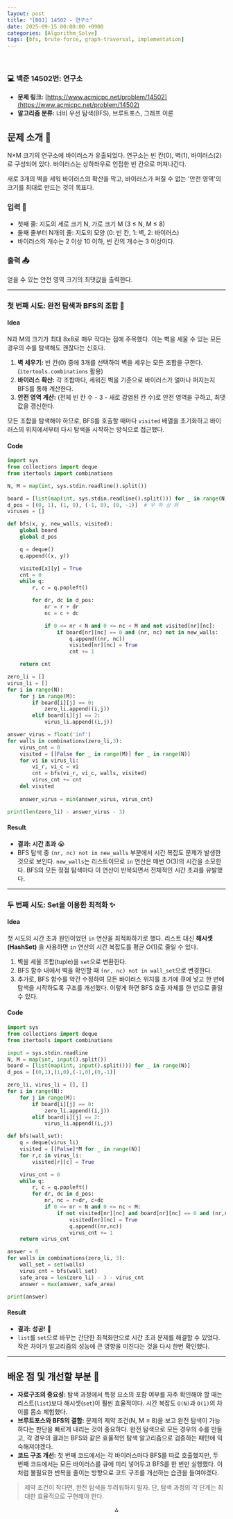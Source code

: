 ```yaml
---
layout: post
title: "[BOJ] 14502 - 연구소"
date: 2025-09-15 00:00:00 +0900
categories: [Algorithm_Solve]
tags: [bfs, brute-force, graph-traversal, implementation]
---
```


<br>

### 💻 백준 14502번: 연구소

- **문제 링크:** [https://www.acmicpc.net/problem/14502](https://www.acmicpc.net/problem/14502)
- **알고리즘 분류:** 너비 우선 탐색(BFS), 브루트포스, 그래프 이론

## 문제 소개 🧐

N×M 크기의 연구소에 바이러스가 유출되었다. 연구소는 빈 칸(0), 벽(1), 바이러스(2)로 구성되어 있다. 바이러스는 상하좌우로 인접한 빈 칸으로 퍼져나간다.

새로 3개의 벽을 세워 바이러스의 확산을 막고, 바이러스가 퍼질 수 없는 '안전 영역'의 크기를 최대로 만드는 것이 목표다.

### 입력 📝

- 첫째 줄: 지도의 세로 크기 N, 가로 크기 M (3 ≤ N, M ≤ 8)
- 둘째 줄부터 N개의 줄: 지도의 모양 (0: 빈 칸, 1: 벽, 2: 바이러스)
- 바이러스의 개수는 2 이상 10 이하, 빈 칸의 개수는 3 이상이다.

### 출력 📤

얻을 수 있는 안전 영역 크기의 최댓값을 출력한다.

---

### 첫 번째 시도: 완전 탐색과 BFS의 조합 🤯

#### Idea

N과 M의 크기가 최대 8x8로 매우 작다는 점에 주목했다. 이는 벽을 세울 수 있는 모든 경우의 수를 탐색해도 괜찮다는 신호다.

1.  **벽 세우기:** 빈 칸(0) 중에 3개를 선택하여 벽을 세우는 모든 조합을 구한다. (`itertools.combinations` 활용)
2.  **바이러스 확산:** 각 조합마다, 세워진 벽을 기준으로 바이러스가 얼마나 퍼지는지 BFS를 통해 계산한다.
3.  **안전 영역 계산:** (전체 빈 칸 수 - 3 - 새로 감염된 칸 수)로 안전 영역을 구하고, 최댓값을 갱신한다.

모든 조합을 탐색해야 하므로, BFS를 호출할 때마다 `visited` 배열을 초기화하고 바이러스의 위치에서부터 다시 탐색을 시작하는 방식으로 접근했다.

#### Code

```python
import sys
from collections import deque
from itertools import combinations

N, M = map(int, sys.stdin.readline().split())

board = [list(map(int, sys.stdin.readline().split())) for _ in range(N)]
d_pos = [(0, 1), (1, 0), (-1, 0), (0, -1)]  # 우 하 상 좌
viruses = []

def bfs(x, y, new_walls, visited):
    global board
    global d_pos

    q = deque()
    q.append((x, y))

    visited[x][y] = True
    cnt = 0
    while q:
        r, c = q.popleft()

        for dr, dc in d_pos:
            nr = r + dr
            nc = c + dc

            if 0 <= nr < N and 0 <= nc < M and not visited[nr][nc]:
                if board[nr][nc] == 0 and (nr, nc) not in new_walls:
                    q.append((nr, nc))
                    visited[nr][nc] = True
                    cnt += 1

    return cnt

zero_li = []
virus_li = []
for i in range(N):
    for j in range(M):
        if board[i][j] == 0:
            zero_li.append((i,j))
        elif board[i][j] == 2:
            virus_li.append((i,j))

answer_virus = float('inf')
for walls in combinations(zero_li,3):
    virus_cnt = 0
    visited = [[False for _ in range(M)] for _ in range(N)]
    for vi in virus_li:
        vi_r, vi_c = vi
        cnt = bfs(vi_r, vi_c, walls, visited)
        virus_cnt += cnt
    del visited
    
    answer_virus = min(answer_virus, virus_cnt)

print(len(zero_li) - answer_virus - 3)
```

#### Result

- **결과: 시간 초과** 😭
- BFS 탐색 중 `(nr, nc) not in new_walls` 부분에서 시간 복잡도 문제가 발생한 것으로 보인다. `new_walls`는 리스트이므로 `in` 연산은 매번 O(3)의 시간을 소모한다. BFS의 모든 정점 탐색마다 이 연산이 반복되면서 전체적인 시간 초과를 유발했다.

---

### 두 번째 시도: Set을 이용한 최적화 ✨

#### Idea

첫 시도의 시간 초과 원인이었던 `in` 연산을 최적화하기로 했다. 리스트 대신 **해시셋(HashSet)** 을 사용하면 `in` 연산의 시간 복잡도를 평균 O(1)로 줄일 수 있다.

1.  벽을 세울 조합(tuple)을 `set`으로 변환한다.
2.  BFS 함수 내에서 벽을 확인할 때 `(nr, nc) not in wall_set`으로 변경한다.
3.  추가로, BFS 함수를 약간 수정하여 모든 바이러스 위치를 초기에 큐에 넣고 한 번에 탐색을 시작하도록 구조를 개선했다. 이렇게 하면 BFS 호출 자체를 한 번으로 줄일 수 있다.

#### Code

```python
import sys
from collections import deque
from itertools import combinations

input = sys.stdin.readline
N, M = map(int, input().split())
board = [list(map(int, input().split())) for _ in range(N)]
d_pos = [(0,1),(1,0),(-1,0),(0,-1)]

zero_li, virus_li = [], []
for i in range(N):
    for j in range(M):
        if board[i][j] == 0:
            zero_li.append((i,j))
        elif board[i][j] == 2:
            virus_li.append((i,j))

def bfs(wall_set):
    q = deque(virus_li)
    visited = [[False]*M for _ in range(N)]
    for r,c in virus_li:
        visited[r][c] = True

    virus_cnt = 0
    while q:
        r, c = q.popleft()
        for dr, dc in d_pos:
            nr, nc = r+dr, c+dc
            if 0 <= nr < N and 0 <= nc < M:
                if not visited[nr][nc] and board[nr][nc] == 0 and (nr,nc) not in wall_set:
                    visited[nr][nc] = True
                    q.append((nr,nc))
                    virus_cnt += 1
    return virus_cnt

answer = 0
for walls in combinations(zero_li, 3):
    wall_set = set(walls)
    virus_cnt = bfs(wall_set)
    safe_area = len(zero_li) - 3 - virus_cnt
    answer = max(answer, safe_area)

print(answer)
```

#### Result

- **결과: 성공!** 🎉
- `list`를 `set`으로 바꾸는 간단한 최적화만으로 시간 초과 문제를 해결할 수 있었다. 작은 차이가 알고리즘의 성능에 큰 영향을 미친다는 것을 다시 한번 확인했다.

---

## 배운 점 및 개선할 부분 🤔

- **자료구조의 중요성:** 탐색 과정에서 특정 요소의 포함 여부를 자주 확인해야 할 때는 리스트(`list`)보다 해시셋(`set`)이 훨씬 효율적이다. 시간 복잡도 `O(N)`과 `O(1)`의 차이를 몸소 체험했다.
- **브루트포스와 BFS의 결합:** 문제의 제약 조건(N, M ≤ 8)을 보고 완전 탐색이 가능하다는 판단을 빠르게 내리는 것이 중요하다. 완전 탐색으로 모든 경우의 수를 만들고, 각 경우의 결과는 BFS와 같은 효율적인 탐색 알고리즘으로 검증하는 패턴에 익숙해져야겠다.
- **코드 구조 개선:** 첫 번째 코드에서는 각 바이러스마다 BFS를 따로 호출했지만, 두 번째 코드에서는 모든 바이러스를 큐에 미리 넣어두고 BFS를 한 번만 실행했다. 이처럼 불필요한 반복을 줄이는 방향으로 코드 구조를 개선하는 습관을 들여야겠다.

> 제약 조건이 작다면, 완전 탐색을 두려워하지 말자. 단, 탐색 과정의 각 단계는 최대한 효율적으로 구현해야 한다.

<div style="text-align: center">⁂</div>

